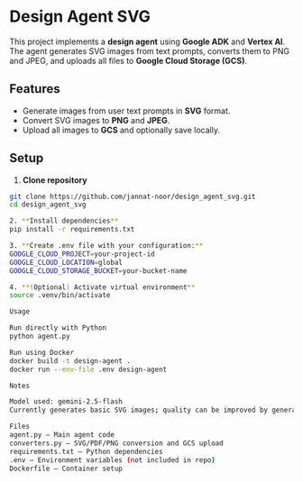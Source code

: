 # Design Agent SVG

This project implements a **design agent** using **Google ADK** and **Vertex AI**.  
The agent generates SVG images from text prompts, converts them to PNG and JPEG, and uploads all files to **Google Cloud Storage (GCS)**.

## Features
- Generate images from user text prompts in **SVG** format.
- Convert SVG images to **PNG** and **JPEG**.
- Upload all images to **GCS** and optionally save locally.

## Setup

1. **Clone repository**
```bash
git clone https://github.com/jannat-noor/design_agent_svg.git
cd design_agent_svg

2. **Install dependencies**
pip install -r requirements.txt

3. **Create .env file with your configuration:**
GOOGLE_CLOUD_PROJECT=your-project-id
GOOGLE_CLOUD_LOCATION=global
GOOGLE_CLOUD_STORAGE_BUCKET=your-bucket-name

4. **(Optional) Activate virtual environment**
source .venv/bin/activate

Usage

Run directly with Python
python agent.py

Run using Docker
docker build -t design-agent .
docker run --env-file .env design-agent

Notes

Model used: gemini-2.5-flash
Currently generates basic SVG images; quality can be improved by generating PNG directly or using a different model.

Files
agent.py — Main agent code
converters.py — SVG/PDF/PNG conversion and GCS upload
requirements.txt — Python dependencies
.env — Environment variables (not included in repo)
Dockerfile — Container setup



